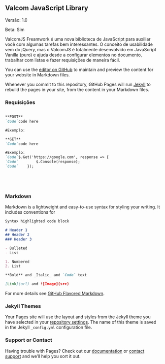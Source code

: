 ## Valcom JavaScript Library
Versão: 1.0 

Beta: Sim

ValcomJS Freamwork é uma nova biblioteca de JavaScript para auxiliar você com algumas tarefas bem interessantes.
O conceito de usabilidade vem do jQuery, mas o ValcomJS é totalmente desenvolvido em JavaScript Vanilla (puro) e ajuda desde a configurar elementos no documento, trabalhar com listas e fazer requisições de maneira fácil.

You can use the [editor on GitHub](https://github.com/leonardovalcarenghi/ValcomJS/edit/master/index.md) to maintain and preview the content for your website in Markdown files.

Whenever you commit to this repository, GitHub Pages will run [Jekyll](https://jekyllrb.com/) to rebuild the pages in your site, from the content in your Markdown files.


### Requisições


```markdown

**POST**
`Code`code here

#Exemplo:

**GET**
`Code`code here

#Exemplo:
`Code`$.Get('https://google.com', response => {
`Code`        $.Console(response);
`Code`    });






```

### Markdown

Markdown is a lightweight and easy-to-use syntax for styling your writing. It includes conventions for

```markdown
Syntax highlighted code block

# Header 1
## Header 2
### Header 3

- Bulleted
- List

1. Numbered
2. List

**Bold** and _Italic_ and `Code` text

[Link](url) and ![Image](src)
```

For more details see [GitHub Flavored Markdown](https://guides.github.com/features/mastering-markdown/).

### Jekyll Themes

Your Pages site will use the layout and styles from the Jekyll theme you have selected in your [repository settings](https://github.com/leonardovalcarenghi/ValcomJS/settings). The name of this theme is saved in the Jekyll `_config.yml` configuration file.

### Support or Contact

Having trouble with Pages? Check out our [documentation](https://help.github.com/categories/github-pages-basics/) or [contact support](https://github.com/contact) and we’ll help you sort it out.

